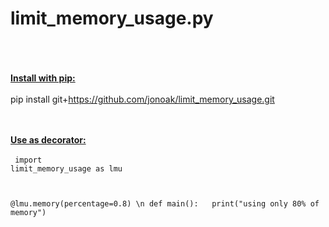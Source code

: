 # limit_memory_usage.py
<br/><br/><br/>
<b><u>Install with pip:</u></b> <br/> <br/>
pip install git+https://github.com/jonoak/limit_memory_usage.git

<br/><br/>
<b><u>Use as decorator:</u></b>
<br/><br/>
<code>
import limit_memory_usage as lmu 

@lmu.memory(percentage=0.8) \n
def main():
&nbsp;&nbsp;print("using only 80% of memory")
</code>
